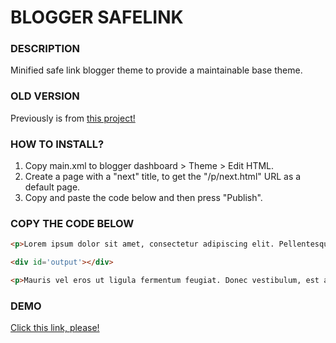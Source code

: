 # BLOGGER SAFELINK

### DESCRIPTION

Minified safe link blogger theme to provide a maintainable base theme.

### OLD VERSION
Previously is from <a href="https://github.com/unmeimusu/safelink-old/tree/main">this project!</a>

### HOW TO INSTALL?
1. Copy main.xml to blogger dashboard > Theme > Edit HTML.
2. Create a page with a "next" title, to get the "/p/next.html" URL as a default page.
3. Copy and paste the code below and then press "Publish".

### COPY THE CODE BELOW

```html
<p>Lorem ipsum dolor sit amet, consectetur adipiscing elit. Pellentesque ultrices nibh sit amet eros lobortis eleifend. Suspendisse eget mauris quis lacus condimentum fermentum. Cras sed posuere magna, in semper arcu. Integer nec nisi vitae massa venenatis venenatis nec non velit. Duis ut magna in dolor elementum euismod. Duis ex nunc, elementum a faucibus ac, elementum quis lacus. Etiam eget orci non ex vulputate pretium. Vestibulum at pellentesque ligula, vitae volutpat quam. Nullam auctor ut velit condimentum pharetra. Donec venenatis varius est, quis gravida mauris tempus sit amet. Etiam ullamcorper vel turpis vel euismod. Vestibulum ante ipsum primis in faucibus orci luctus et ultrices posuere cubilia curae; Suspendisse vel tempus odio. In magna nisl, malesuada ac pretium cursus, lobortis sed sem. Ut cursus nisi eget pretium imperdiet.</p>

<div id='output'></div>

<p>Mauris vel eros ut ligula fermentum feugiat. Donec vestibulum, est at consectetur dictum, velit metus mattis mauris, ac commodo quam metus nec neque. Phasellus nec metus lorem. Vivamus ligula ex, ullamcorper a augue non, elementum pellentesque ex. Nunc lectus neque, congue at tristique sit amet, tempus ut erat. Aliquam erat volutpat. In laoreet luctus ipsum, eget dignissim lorem suscipit sed. Donec placerat neque quis facilisis cursus. Integer accumsan tortor sed erat tempus condimentum. Vestibulum hendrerit, sem at viverra cursus, augue augue pulvinar lorem, vel tincidunt metus mauris quis nisi.</p>
```

### DEMO
<a href="https://cc7z.blogspot.com/">Click this link, please!</a>
